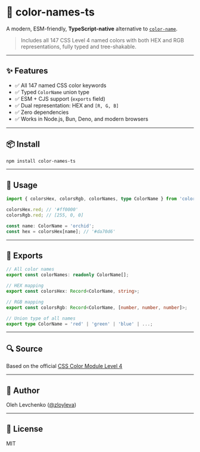 # 🎨 color-names-ts

A modern, ESM-friendly, **TypeScript-native** alternative to [`color-name`](https://www.npmjs.com/package/color-name).

> Includes all 147 CSS Level 4 named colors with both HEX and RGB representations, fully typed and tree-shakable.

---

## ✨ Features

- ✅ All 147 named CSS color keywords
- ✅ Typed `ColorName` union type
- ✅ ESM + CJS support (`exports` field)
- ✅ Dual representation: HEX and `[R, G, B]`
- ✅ Zero dependencies
- ✅ Works in Node.js, Bun, Deno, and modern browsers

---

## 📦 Install

```bash
npm install color-names-ts
```

---

## 🔧 Usage

```ts
import { colorsHex, colorsRgb, colorNames, type ColorName } from 'color-names-ts';

colorsHex.red; // '#ff0000'
colorsRgb.red; // [255, 0, 0]

const name: ColorName = 'orchid';
const hex = colorsHex[name]; // '#da70d6'
```

---

## 📁 Exports

```ts
// All color names
export const colorNames: readonly ColorName[];

// HEX mapping
export const colorsHex: Record<ColorName, string>;

// RGB mapping
export const colorsRgb: Record<ColorName, [number, number, number]>;

// Union type of all names
export type ColorName = 'red' | 'green' | 'blue' | ...;
```

---

## 🔍 Source

Based on the official [CSS Color Module Level 4](https://drafts.csswg.org/css-color-4/#named-colors)

---

## 🧠 Author

Oleh Levchenko ([@zloyleva](https://github.com/zloyleva))

---

## 📜 License

MIT
